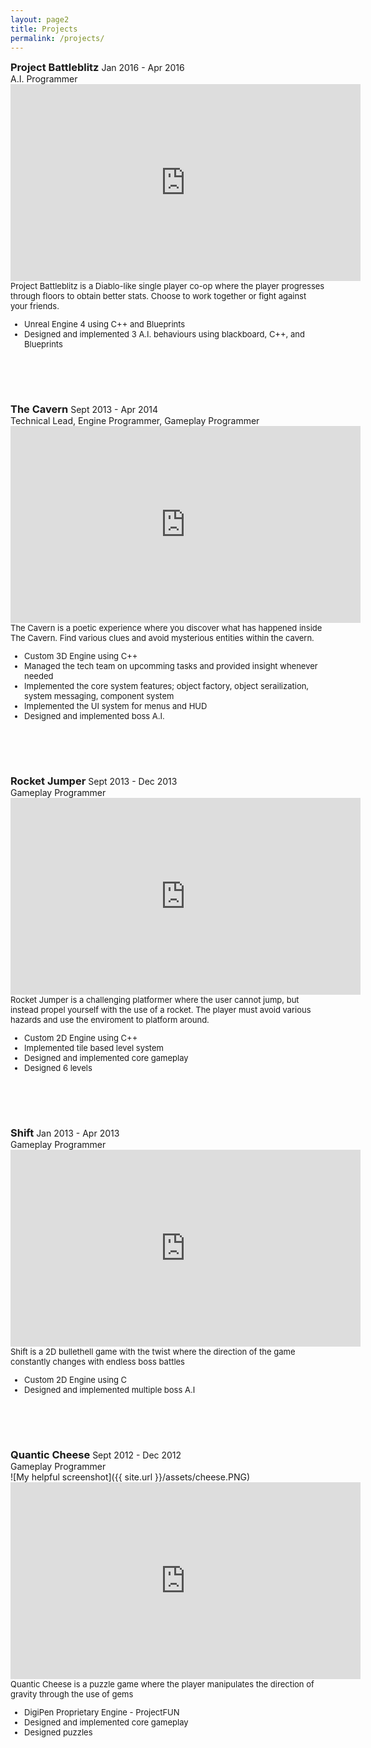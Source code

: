 ```yaml
---
layout: page2
title: Projects
permalink: /projects/
---
```


<div class="projects">

  <style>
    h3 {display: inline;}
  </style>
  <h3>Project Battleblitz</h3>
  <span class="post-meta">Jan 2016 - Apr 2016</span><br />
  <span class="post-meta">A.I. Programmer</span><br />
  <iframe width="560" height="315" src="https://www.youtube.com/embed/WIx47efS0r4" frameborder="0" allowfullscreen></iframe><br />
  <font size="2">
    Project Battleblitz is a Diablo-like single player co-op where the player progresses through floors to obtain better stats. Choose to work together or fight against your friends.<br />
    <ul style="list-style-type:disc">
      <li>Unreal Engine 4 using C++ and Blueprints</li>
      <li>Designed and implemented 3 A.I. behaviours using blackboard, C++, and Blueprints</li>
    </ul>
  </font>
  <br />
  <header class="proj-break"></header>
  <h3>The Cavern</h3>
  <span class="post-meta">Sept 2013 - Apr 2014</span><br />
  <span class="post-meta">Technical Lead, Engine Programmer, Gameplay Programmer</span><br />
  <iframe width="560" height="315" src="https://www.youtube.com/embed/WIx47efS0r4" frameborder="0" allowfullscreen></iframe><br />
  <font size="2">
    The Cavern is a poetic experience where you discover what has happened inside The Cavern. Find various clues and avoid mysterious entities within the cavern.<br />
    <ul style="list-style-type:disc">
      <li>Custom 3D Engine using C++</li>
      <li>Managed the tech team on upcomming tasks and provided insight whenever needed</li>
      <li>Implemented the core system features; object factory, object serailization, system messaging, component system</li>
      <li>Implemented the UI system for menus and HUD</li>
      <li>Designed and implemented boss A.I.</li>
    </ul>
  </font>
  <br />
  <header class="proj-break"></header>
  <h3>Rocket Jumper</h3>
  <span class="post-meta">Sept 2013 - Dec 2013</span><br />
  <span class="post-meta">Gameplay Programmer</span><br />
  <iframe width="560" height="315" src="https://www.youtube.com/embed/WIx47efS0r4" frameborder="0" allowfullscreen></iframe><br />
  <font size="2">
    Rocket Jumper is a challenging platformer where the user cannot jump, but instead propel yourself with the use of a rocket. The player must avoid various hazards and use the enviroment to platform around.<br />
    <ul style="list-style-type:disc">
      <li>Custom 2D Engine using C++</li>
      <li>Implemented tile based level system</li>
      <li>Designed and implemented core gameplay</li>
      <li>Designed 6 levels</li>
    </ul>
  </font>
  <br />
  <header class="proj-break"></header>
  <h3>Shift</h3>
  <span class="post-meta">Jan 2013 - Apr 2013</span><br />
  <span class="post-meta">Gameplay Programmer</span><br />
  <iframe width="560" height="315" src="https://www.youtube.com/embed/WIx47efS0r4" frameborder="0" allowfullscreen></iframe><br />
  <font size="2">
    Shift is a 2D bullethell game with the twist where the direction of the game constantly changes with endless boss battles<br />
    <ul style="list-style-type:disc">
      <li>Custom 2D Engine using C</li>
      <li>Designed and implemented multiple boss A.I</li>
    </ul>
  </font>
  <br />
  <header class="proj-break"></header>
  <h3>Quantic Cheese</h3>
  <span class="post-meta">Sept 2012 - Dec 2012</span><br />
  <span class="post-meta">Gameplay Programmer</span><br />
  ![My helpful screenshot]({{ site.url }}/assets/cheese.PNG)
  <iframe width="560" height="315" src="https://www.youtube.com/embed/WIx47efS0r4" frameborder="0" allowfullscreen></iframe><br />
  <font size="2">
    Quantic Cheese is a puzzle game where the player manipulates the direction of gravity through the use of gems<br />
    <ul style="list-style-type:disc">
      <li>DigiPen Proprietary Engine - ProjectFUN</li>
      <li>Designed and implemented core gameplay</li>
      <li>Designed puzzles</li>
    </ul>
  </font>
</div>

